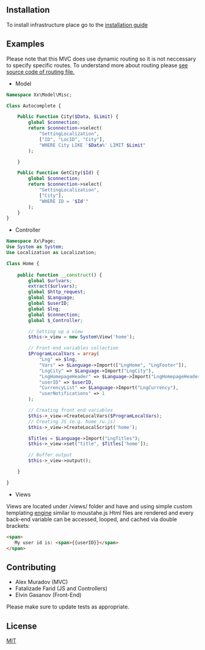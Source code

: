 ## Installation

To install infrastructure place go to the [installation guide](https://github.com/alik116/TerraformDocker_Marketplace)


## Examples

Please note that this MVC does use dynamic routing so it is not neccessary to specify specific routes. To understand more about routing please [see source code of routing file.](https://github.com/alik116/MarketplaceDemo/blob/master/system/request.php)

* Model

```php
Namespace Xx\Model\Misc;

Class Autocomplete {

    Public Function City($Data, $Limit) {
        global $connection;
        return $connection->select(
            "SettingLocalization", 
            ["ID", "LocID", "City"], 
            "WHERE City LIKE '$Data%' LIMIT $Limit"
        );

    }

    Public Function GetCity($Id) {
        global $connection;
        return $connection->select(
            "SettingLocalization", 
            ["City"], 
            "WHERE ID = '$Id'"
        );
    }
}
```

* Controller

```php
Namespace Xx\Page;
Use System as System;
Use Localization as Localization;

Class Home {
    
    public function __construct() {
        global $urlvars;
        extract($urlvars);
        global $http_request;
        global $Language;
        global $userID;
        global $lng;
        global $connection;
        global $_Controller;

        // Setting up a view
        $this->_view = new System\View('home');

        // Front-end variables collection
        $ProgramLocalVars = array(
            "Lng" => $lng,
            "Vars" => $Language->Import(["LngHome", "LngFooter"]),
            "LngCity" => $Language->Import("LngCity"),
            "LngHomepageHeader" => $Language->Import("LngHomepageHeader"),
            "userID" => $userID,
            "CurrencyList" => $Language->Import("LngCurrency"),
            "userNotifications" => 1
        );

        // Creating front end variables
        $this->_view->CreateLocalVars($ProgramLocalVars);
        // Creating JS (e.g. home_ru.js)
        $this->_view->CreateLocalScript('home');

        $Titles = $Language->Import("LngTitles");
        $this->_view->set("title", $Titles['home']);

        // Buffer output
        $this->_view->output();

    }

}
```
* Views

Views are located under /views/ folder and have and using simple custom templating [engine](https://github.com/alik116/MarketplaceDemo/blob/master/system/view.php) similar to moustahe.js Html files are rendered and every back-end variable can be accessed, looped, and cached via double brackets:

```html
<span>
   My user id is: <span>{{userID}}</span>
</span>
```


## Contributing
* Alex Muradov (MVC)
* Fatalizade Farid (JS and Controllers)
* Elvin Gasanov (Front-End)

Please make sure to update tests as appropriate.

## License
[MIT](https://choosealicense.com/licenses/mit/)